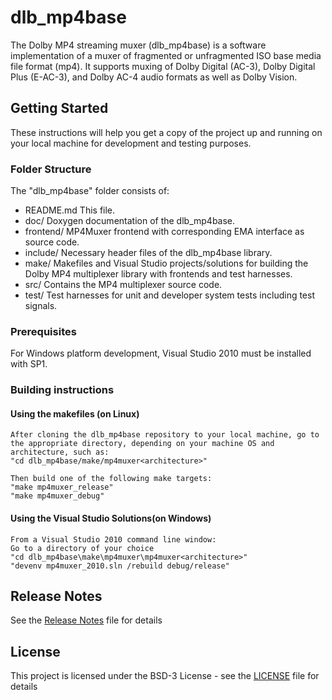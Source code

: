 # dlb_mp4base

The Dolby MP4 streaming muxer (dlb_mp4base) is a software implementation of a muxer of fragmented or unfragmented ISO base media file format (mp4). It supports muxing of Dolby Digital (AC-3), Dolby Digital Plus (E-AC-3), and Dolby AC-4 audio formats as well as Dolby Vision.

## Getting Started

These instructions will help you get a copy of the project up and running on your local machine for development and testing purposes. 

### Folder Structure

The "dlb_mp4base" folder consists of:

- README.md         This file.
- doc/              Doxygen documentation of the dlb_mp4base.
- frontend/         MP4Muxer frontend with corresponding EMA interface as source code.
- include/          Necessary header files of the dlb_mp4base library.
- make/             Makefiles and Visual Studio projects/solutions for building the Dolby MP4 multiplexer library with frontends and test harnesses.
- src/              Contains the MP4 multiplexer source code.
- test/             Test harnesses for unit and developer system tests including test signals.

### Prerequisites

For Windows platform development, Visual Studio 2010 must be installed with SP1.

### Building instructions

#### Using the makefiles (on Linux)

    After cloning the dlb_mp4base repository to your local machine, go to the appropriate directory, depending on your machine OS and architecture, such as:
    "cd dlb_mp4base/make/mp4muxer<architecture>"

    Then build one of the following make targets:
    "make mp4muxer_release"
    "make mp4muxer_debug"

#### Using the Visual Studio Solutions(on Windows)

    From a Visual Studio 2010 command line window:
    Go to a directory of your choice
    "cd dlb_mp4base\make\mp4muxer\mp4muxer<architecture>"
    "devenv mp4muxer_2010.sln /rebuild debug/release"

## Release Notes

See the [Release Notes](ReleaseNotes.md) file for details

## License

This project is licensed under the BSD-3 License - see the [LICENSE](LICENSE) file for details


